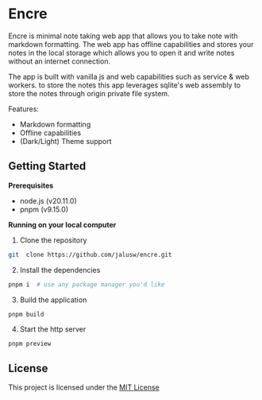 # Encre

Encre is minimal note taking web app that allows you to take note with markdown
formatting. The web app has offline capabilities and stores your notes in the local storage
which allows you to open it and write notes without an internet connection.

The app is built with vanilla js and web capabilities such as service & web workers.
to store the notes this app leverages sqlite's web assembly to store the notes through origin private file system.

Features:

- Markdown formatting
- Offline capabilities
- (Dark/Light) Theme support

## Getting Started

**Prerequisites**

- node.js (v20.11.0)
- pnpm (v9.15.0)

**Running on your local computer**

1. Clone the repository

```bash
git  clone https://github.com/jalusw/encre.git
```

2. Install the dependencies

```bash
pnpm i  # use any package manager you'd like
```

3. Build the application

```bash
pnpm build
```

4. Start the http server

```
pnpm preview
```

## License

This project is licensed under the [MIT License](LICENSE.md)
